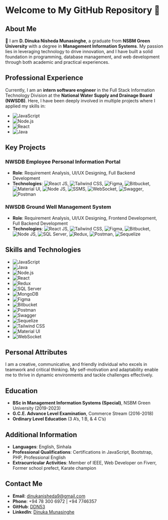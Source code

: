 # Welcome to My GitHub Repository 🎉

## About Me
👋 I am **D. Dinuka Nisheda Munasinghe**, a graduate from **NSBM Green University** with a degree in **Management Information Systems**. My passion lies in leveraging technology to drive innovation, and I have built a solid foundation in programming, database management, and web development through both academic and practical experiences.

## Professional Experience
Currently, I am an **intern software engineer** in the Full Stack Information Technology Division at the **National Water Supply and Drainage Board (NWSDB)**. Here, I have been deeply involved in multiple projects where I applied my skills in:

- ![JavaScript](https://img.shields.io/badge/JavaScript-323330?style=for-the-badge&logo=javascript&logoColor=F7DF1E)
- ![Node.js](https://img.shields.io/badge/Node.js-339933?style=for-the-badge&logo=nodedotjs&logoColor=white)
- ![React](https://img.shields.io/badge/React-20232A?style=for-the-badge&logo=react&logoColor=61DAFB)
- ![Java](https://img.shields.io/badge/Java-ED8B00?style=for-the-badge&logo=java&logoColor=white)

## Key Projects

### NWSDB Employee Personal Information Portal
- **Role**: Requirement Analysis, UI/UX Designing, Full Backend Development
- **Technologies**: ![React JS](https://img.shields.io/badge/React-20232A?style=for-the-badge&logo=react&logoColor=61DAFB), ![Tailwind CSS](https://img.shields.io/badge/Tailwind_CSS-38B2AC?style=for-the-badge&logo=tailwind-css&logoColor=white), ![Figma](https://img.shields.io/badge/Figma-F24E1E?style=for-the-badge&logo=figma&logoColor=white), ![Bitbucket](https://img.shields.io/badge/Bitbucket-0052CC?style=for-the-badge&logo=bitbucket&logoColor=white), ![Material UI](https://img.shields.io/badge/Material--UI-0081CB?style=for-the-badge&logo=material-ui&logoColor=white), ![Node JS](https://img.shields.io/badge/Node.js-339933?style=for-the-badge&logo=nodedotjs&logoColor=white), ![SSMS](https://img.shields.io/badge/SSMS-FCC624?style=for-the-badge&logo=microsoft-sql-server&logoColor=white), ![WebSocket](https://img.shields.io/badge/WebSocket-010101?style=for-the-badge&logo=websocket&logoColor=white), ![Swagger](https://img.shields.io/badge/Swagger-85EA2D?style=for-the-badge&logo=swagger&logoColor=white), ![Postman](https://img.shields.io/badge/Postman-FF6C37?style=for-the-badge&logo=postman&logoColor=white)

### NWSDB Ground Well Management System
- **Role**: Requirement Analysis, UI/UX Designing, Frontend Development, Full Backend Development
- **Technologies**: ![React JS](https://img.shields.io/badge/React-20232A?style=for-the-badge&logo=react&logoColor=61DAFB), ![Tailwind CSS](https://img.shields.io/badge/Tailwind_CSS-38B2AC?style=for-the-badge&logo=tailwind-css&logoColor=white), ![Figma](https://img.shields.io/badge/Figma-F24E1E?style=for-the-badge&logo=figma&logoColor=white), ![Bitbucket](https://img.shields.io/badge/Bitbucket-0052CC?style=for-the-badge&logo=bitbucket&logoColor=white), ![Node JS](https://img.shields.io/badge/Node.js-339933?style=for-the-badge&logo=nodedotjs&logoColor=white), ![SQL Server](https://img.shields.io/badge/SQL%20Server-CC2927?style=for-the-badge&logo=microsoft-sql-server&logoColor=white), ![Redux](https://img.shields.io/badge/Redux-764ABC?style=for-the-badge&logo=redux&logoColor=white), ![Postman](https://img.shields.io/badge/Postman-FF6C37?style=for-the-badge&logo=postman&logoColor=white), ![Sequelize](https://img.shields.io/badge/Sequelize-52B0E7?style=for-the-badge&logo=sequelize&logoColor=white)

## Skills and Technologies
- ![JavaScript](https://img.shields.io/badge/JavaScript-323330?style=for-the-badge&logo=javascript&logoColor=F7DF1E)
- ![Java](https://img.shields.io/badge/Java-ED8B00?style=for-the-badge&logo=java&logoColor=white)
- ![Node.js](https://img.shields.io/badge/Node.js-339933?style=for-the-badge&logo=nodedotjs&logoColor=white)
- ![React](https://img.shields.io/badge/React-20232A?style=for-the-badge&logo=react&logoColor=61DAFB)
- ![Redux](https://img.shields.io/badge/Redux-764ABC?style=for-the-badge&logo=redux&logoColor=white)
- ![SQL Server](https://img.shields.io/badge/SQL%20Server-CC2927?style=for-the-badge&logo=microsoft-sql-server&logoColor=white)
- ![MongoDB](https://img.shields.io/badge/MongoDB-4EA94B?style=for-the-badge&logo=mongodb&logoColor=white)
- ![Figma](https://img.shields.io/badge/Figma-F24E1E?style=for-the-badge&logo=figma&logoColor=white)
- ![Bitbucket](https://img.shields.io/badge/Bitbucket-0052CC?style=for-the-badge&logo=bitbucket&logoColor=white)
- ![Postman](https://img.shields.io/badge/Postman-FF6C37?style=for-the-badge&logo=postman&logoColor=white)
- ![Swagger](https://img.shields.io/badge/Swagger-85EA2D?style=for-the-badge&logo=swagger&logoColor=white)
- ![Sequelize](https://img.shields.io/badge/Sequelize-52B0E7?style=for-the-badge&logo=sequelize&logoColor=white)
- ![Tailwind CSS](https://img.shields.io/badge/Tailwind_CSS-38B2AC?style=for-the-badge&logo=tailwind-css&logoColor=white)
- ![Material UI](https://img.shields.io/badge/Material--UI-0081CB?style=for-the-badge&logo=material-ui&logoColor=white)
- ![WebSocket](https://img.shields.io/badge/WebSocket-010101?style=for-the-badge&logo=websocket&logoColor=white)

## Personal Attributes
I am a creative, communicative, and friendly individual who excels in teamwork and critical thinking. My self-motivation and adaptability enable me to thrive in dynamic environments and tackle challenges effectively.

## Education
- **BSc in Management Information Systems (Special)**, NSBM Green University (2019-2023)
- **G.C.E. Advance Level Examination**, Commerce Stream (2016-2018)
- **Ordinary Level Education** (3 A’s, 1 B, & 4 C’s)

## Additional Information
- **Languages**: English, Sinhala
- **Professional Qualifications**: Certifications in JavaScript, Bootstrap, PHP, Professional English
- **Extracurricular Activities**: Member of IEEE, Web Developer on Fiverr, Former school prefect, Karate champion

## Contact Me
- **Email**: [dinukanisheda9@gmail.com](mailto:dinukanisheda9@gmail.com)
- **Phone**: +94 78 300 6972 | +94 7746357
- **GitHub**: [DDN53](https://github.com/DDN53)
- **LinkedIn**: [Dinuka Munasinghe](https://www.linkedin.com/in/dinuka-munasinghe)
